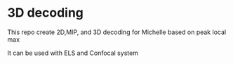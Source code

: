 # 3D decoding
This repo create 2D,MIP, and 3D decoding for Michelle based on peak local max 

It can be used with ELS and Confocal system
